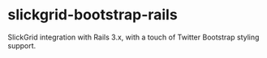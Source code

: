 slickgrid-bootstrap-rails
=========================

SlickGrid integration with Rails 3.x, with a touch of Twitter Bootstrap styling support.